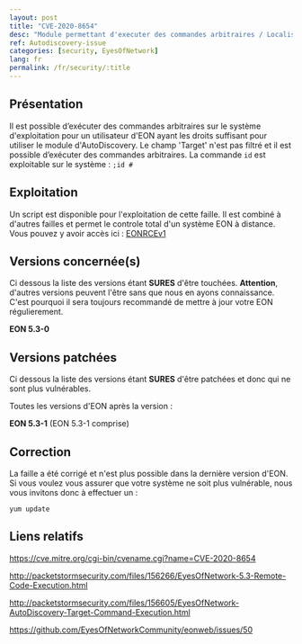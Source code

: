 ```yaml
---
layout: post
title: "CVE-2020-8654"
desc: "Module permettant d'executer des commandes arbitraires / Localisation : Autodiscovrey / Paramètre d'injection : ;id # / Niveau : Moyenne"
ref: Autodiscovery-issue
categories: [security, EyesOfNetwork]
lang: fr
permalink: /fr/security/:title
---
```


## Présentation

Il est possible d’exécuter des commandes arbitraires sur le système d'exploitation pour un utilisateur d'EON ayant les droits suffisant pour utiliser le module d'AutoDiscovery. Le champ 'Target' n'est pas filtré et il est possible d’exécuter des commandes arbitraires.
La commande ```id``` est exploitable sur le système : ```;id #```

## Exploitation

Un script est disponible pour l'exploitation de cette faille.
Il est combiné à d'autres failles et permet le controle total d'un système EON à distance.
Vous pouvez y avoir accès ici :
[EONRCEv1](https://packetstormsecurity.com/files/download/156266/eyesofnetwork53-exec.txt)


## Versions concernée(s)

Ci dessous la liste des versions étant **SURES** d'être touchées.
**Attention**, d'autres versions peuvent l'être sans que nous en ayons connaissance. C'est pourquoi il sera toujours recommandé de mettre à jour votre EON régulierement.

**EON 5.3-0**

## Versions patchées

Ci dessous la liste des versions étant **SURES** d'être patchées et donc qui ne sont plus vulnérables.

Toutes les versions d'EON après la version : 

**EON 5.3-1** (EON 5.3-1 comprise)

## Correction

La faille a été corrigé et n'est plus possible dans la dernière version d'EON.
Si vous voulez vous assurer que votre système ne soit plus vulnérable, nous vous invitons donc à effectuer un :

``` 
yum update 
```

## Liens relatifs

https://cve.mitre.org/cgi-bin/cvename.cgi?name=CVE-2020-8654

http://packetstormsecurity.com/files/156266/EyesOfNetwork-5.3-Remote-Code-Execution.html

http://packetstormsecurity.com/files/156605/EyesOfNetwork-AutoDiscovery-Target-Command-Execution.html

https://github.com/EyesOfNetworkCommunity/eonweb/issues/50
